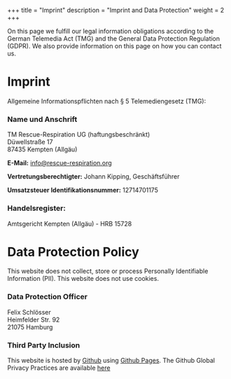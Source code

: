 +++
title = "Imprint"
description = "Imprint and Data Protection"
weight = 2
+++

On this page we fulfill our legal information obligations according to the German Telemedia Act (TMG) and the General Data Protection Regulation (GDPR). We also provide information on this page on how you can contact us.

# Imprint
Allgemeine Informationspflichten nach § 5 Telemediengesetz (TMG):

### Name und Anschrift
TM Rescue-Respiration UG (haftungsbeschränkt)<br>
Düwellstraße 17<br>
87435 Kempten (Allgäu)<br>

**E-Mail:** [info@rescue-respiration.org](mailto:info@rescue-respiration.org)

**Vertretungsberechtigter:** Johann Kipping, Geschäftsführer

**Umsatzsteuer Identifikationsnummer:** 12714701175

### Handelsregister:
Amtsgericht Kempten (Allgäu) - HRB 15728






# Data Protection Policy
This website does not collect, store or process Personally Identifiable Information (PII). This website does not use cookies.

### Data Protection Officer
Felix Schlösser<br>
Heimfelder Str. 92<br>
21075 Hamburg<br>


### Third Party Inclusion

This website is hosted by [Github](https://github.com)  using [Github Pages](https://help.github.com/articles/what-is-github-pages/). The Github Global Privacy Practices are available [here](https://help.github.com/articles/global-privacy-practices/)

